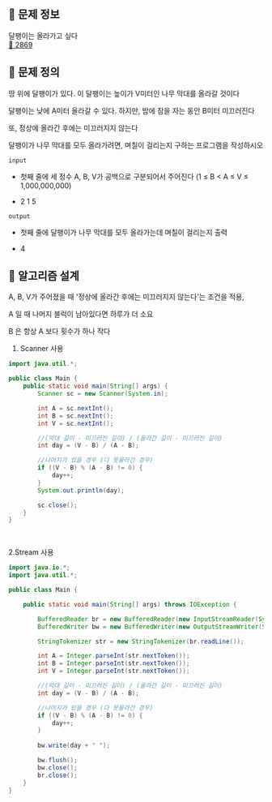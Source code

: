 ## 🌵 문제 정보
달팽이는 올라가고 싶다 <br>
[🚗 2869](https://www.acmicpc.net/problem/2869)

## 🌵 문제 정의

땅 위에 달팽이가 있다. 이 달팽이는 높이가 V미터인 나무 막대를 올라갈 것이다

달팽이는 낮에 A미터 올라갈 수 있다. 하지만, 밤에 잠을 자는 동안 B미터 미끄러진다

또, 정상에 올라간 후에는 미끄러지지 않는다

달팽이가 나무 막대를 모두 올라가려면, 며칠이 걸리는지 구하는 프로그램을 작성하시오

`input`
- 첫째 줄에 세 정수 A, B, V가 공백으로 구분되어서 주어진다 (1 ≤ B < A ≤ V ≤ 1,000,000,000)


- 2 1 5

`output`
- 첫째 줄에 달팽이가 나무 막대를 모두 올라가는데 며칠이 걸리는지 출력


- 4

## 🌵 알고리즘 설계

A, B, V가 주어졌을 때 '정상에 올라간 후에는 미끄러지지 않는다'는 조건을 적용, <br>

A 일 때 나머지 블럭이 남아있다면 하루가 더 소요 <br>

B 은 항상 A 보다 횟수가 하나 작다

1. Scanner 사용
```java
import java.util.*;

public class Main {
    public static void main(String[] args) {
        Scanner sc = new Scanner(System.in);

        int A = sc.nextInt();
        int B = sc.nextInt();
        int V = sc.nextInt();

        //(막대 길이 - 미끄러진 길이) / (올라간 길이 - 미끄러진 길이)
        int day = (V - B) / (A - B);

        //나머지가 있을 경우 (다 못올라간 경우)
        if ((V - B) % (A - B) != 0) {
            day++;
        }
        System.out.println(day);

        sc.close();
    }
}
```

<br>

2.Stream 사용
```java
import java.io.*;
import java.util.*;

public class Main {

    public static void main(String[] args) throws IOException {

        BufferedReader br = new BufferedReader(new InputStreamReader(System.in));
        BufferedWriter bw = new BufferedWriter(new OutputStreamWriter(System.out));

        StringTokenizer str = new StringTokenizer(br.readLine());

        int A = Integer.parseInt(str.nextToken());
        int B = Integer.parseInt(str.nextToken());
        int V = Integer.parseInt(str.nextToken());

        //(막대 길이 - 미끄러진 길이) / (올라간 길이 - 미끄러진 길이)
        int day = (V - B) / (A - B);

        //나머지가 있을 경우 (다 못올라간 경우)
        if ((V - B) % (A - B) != 0) {
            day++;
        }
        
        bw.write(day + " ");

        bw.flush();
        bw.close();
        br.close();
    }
}
```